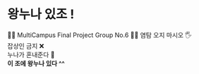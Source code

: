 # 왕누나 있조 !
🙋‍♀️ MultiCampus Final Project Group No.6 🙋‍♀️
염탐 오지 마시오 🖐\
잡상인 금지 ❌\
누나가 혼내준다 💪\
<b> 이 조에 왕누나 있다 ^^ </b>
